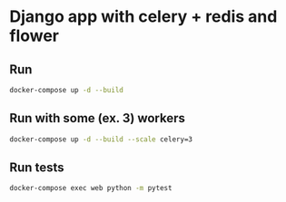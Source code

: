 # Django app with celery + redis and flower

## Run
```bash
docker-compose up -d --build
```

## Run with some (ex. 3) workers
```bash
docker-compose up -d --build --scale celery=3
```

## Run tests
```bash
docker-compose exec web python -m pytest
```